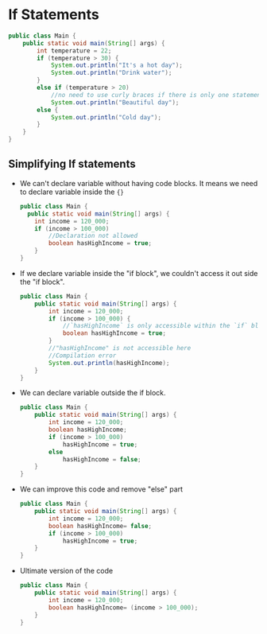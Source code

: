# If Statements

``` java 
public class Main {
    public static void main(String[] args) {
        int temperature = 22;
        if (temperature > 30) {
            System.out.println("It's a hot day");
            System.out.println("Drink water");
        }
        else if (temperature > 20)
            //no need to use curly braces if there is only one statement
            System.out.println("Beautiful day");
        else {
            System.out.println("Cold day");
        }
    }
}
```

## Simplifying If statements

- We can't declare variable without having code blocks. It means we need to declare variable inside the `{}`
  ``` java 
  public class Main {
    public static void main(String[] args) {
      int income = 120_000;
      if (income > 100_000)
          //Declaration not allowed
          boolean hasHighIncome = true;
      }
  }
  ```
- If we declare variable inside the "if block", we couldn't access it out side the "if block".
  ``` java 
  public class Main {
      public static void main(String[] args) {
          int income = 120_000;
          if (income > 100_000) {
              //`hasHighIncome` is only accessible within the `if` block
              boolean hasHighIncome = true;
          }
          //"hasHighIncome" is not accessible here
          //Compilation error
          System.out.println(hasHighIncome);
      }
  }
  ```
- We can declare variable outside the if block.
  ``` java 
  public class Main {
      public static void main(String[] args) {
          int income = 120_000;
          boolean hasHighIncome;
          if (income > 100_000)
              hasHighIncome = true;
          else
              hasHighIncome = false;
      }
  }
  ```
- We can improve this code and remove "else" part
  ```java 
  public class Main {
      public static void main(String[] args) {
          int income = 120_000;
          boolean hasHighIncome= false;
          if (income > 100_000)
              hasHighIncome = true;
      }
  }
  ```
- Ultimate version of the code
  ``` java 
  public class Main {
      public static void main(String[] args) {
          int income = 120_000;
          boolean hasHighIncome= (income > 100_000);
      }
  }
  ```